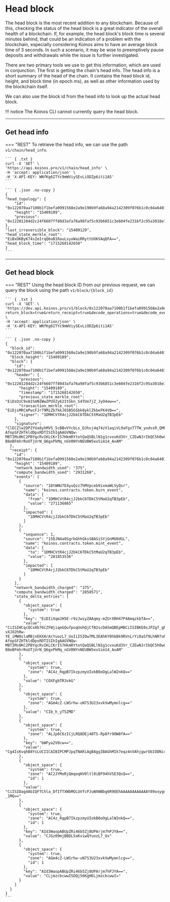# Head block
The head block is the most recent addition to any blockchain. Because of this, checking the status of the head block is a great indicator of the overall health of a blockchain. If, for example, the head block's block time is several minutes behind, that could be an indication of a problem with the blockchain, especially considering Koinos aims to have an average block time of 3 seconds. In such a scenario, it may be wise to preemptively pause deposits and withdrawals while the issue is further investigated.

There are two primary tools we use to get this information, which are used in conjunction. The first is getting the chain's head info. The head info is a short summary of the head of the chain. It contains the head block id, height, and block time (in epoch ms), as well as other information used by the blockchain itself.

We can also use the block id from the head info to look up the actual head block.

!!! notice
    The Koinos CLI cannot currently query the head block.

---
## Get head info

=== "REST"
    To retrieve the head info, we can use the path `v1/chain/head_info`.

    ``` { .txt }
    curl -X 'GET' \
    'https://api.koinos.pro/v1/chain/head_info' \
    -H 'accept: application/json' \
    -H 'X-API-KEY: WNfKg6ITYc9mWViySEvLiODZp6iti1A5'
    ```

    ``` { .json .no-copy }
    {
    "head_topology": {
        "id": "0x122070aa7100b1f1befa0991568e2a9e190b9fa68a94a2142309f076b1c0c04a6401",
        "height": "15409189",
        "previous": "0x12201284d2c24f6607ff80d3afa76a98faf5c93b6851c3e604fe2316f2c95a3018e7"
    },
    "last_irreversible_block": "15409129",
    "head_state_merkle_root": "EiBxOKByK74sZeIrqQ6oB1RauLsyxWaiRRyttUXKVAqQFA==",
    "head_block_time": "1715268142650"
    }
    ```

---
## Get head block

=== "REST"
    Using the head block ID from our previous request, we can query the block using the path `v1/block/{block_id}`

    ``` { .txt }
    curl -X 'GET' \
    'https://dev.api.koinos.pro/v1/block/0x122070aa7100b1f1befa0991568e2a9e190b9fa68a94a2142309f076b1c0c04a6401?return_block=true&return_receipt=true&decode_operations=true&decode_events=true' \
    -H 'accept: application/json' \
    -H 'X-API-KEY: WNfKg6ITYc9mWViySEvLiODZp6iti1A5'
    ```

    ``` { .json .no-copy }
    {
      "block_id": "0x122070aa7100b1f1befa0991568e2a9e190b9fa68a94a2142309f076b1c0c04a6401",
      "block_height": "15409189",
      "block": {
        "id": "0x122070aa7100b1f1befa0991568e2a9e190b9fa68a94a2142309f076b1c0c04a6401",
        "header": {
          "previous": "0x12201284d2c24f6607ff80d3afa76a98faf5c93b6851c3e604fe2316f2c95a3018e7",
          "height": "15409189",
          "timestamp": "1715268142650",
          "previous_state_merkle_root": "EiDsOzC9xAISmNIWwZPUVZy62ItGkn_S4TUe7jZ_JyO4ew==",
          "transaction_merkle_root": "EiDjsMRCmPwcFJr79MiZb7kkJ65B5GSbk0yklZkbeFK4VQ==",
          "signer": "1DMHCVtR4cjJ2bkC6TDkC5tMaU2qTB3pEb"
        },
        "signature": "ClECZlw2DPZYUa8yhMV5_5cBBvVYcbLs_DJhvj4q74zV1aqiVL9aFgxT7TW_yodssR_QMkDd9JSmPwj1FO2AHiW7_8B-AfopSFZHTkldDpxRDTISIhIgAAGVNQw-MBTIMs0KC2PBYqcRvIKLCKrIS7HkmRYtotQaQSBLlN1g1cvxuKd3Vr_CZEwNJrIbQC5h0wCj-B8eBFmhrRoUTjUrN_Q6gxPkMq_nGV0NYnNEUBW5exSim14_AxAM"
      },
      "receipt": {
        "id": "0x122070aa7100b1f1befa0991568e2a9e190b9fa68a94a2142309f076b1c0c04a6401",
        "height": "15409189",
        "network_bandwidth_used": "375",
        "compute_bandwidth_used": "2931268",
        "events": [
          {
            "source": "18tWNU7E4yuQzz7hMVpceb9ixmaWLVyQsr",
            "name": "koinos.contracts.token.burn_event",
            "data": {
              "from": "1DMHCVtR4cjJ2bkC6TDkC5tMaU2qTB3pEb",
              "value": "271136865"
            },
            "impacted": [
              "1DMHCVtR4cjJ2bkC6TDkC5tMaU2qTB3pEb"
            ]
          },
          {
            "sequence": 1,
            "source": "15DJN4a8SgrbGhhGksSBASiSYjGnMU8dGL",
            "name": "koinos.contracts.token.mint_event",
            "data": {
              "to": "1DMHCVtR4cjJ2bkC6TDkC5tMaU2qTB3pEb",
              "value": "281853536"
            },
            "impacted": [
              "1DMHCVtR4cjJ2bkC6TDkC5tMaU2qTB3pEb"
            ]
          }
        ],
        "network_bandwidth_charged": "375",
        "compute_bandwidth_charged": "2858571",
        "state_delta_entries": [
          {
            "object_space": {
              "system": true
            },
            "key": "EiDIiXqmJH5E-r9zJwsyZAAqmy-mZUrXRH47P4AmqzkbTA==",
            "value": "CiISIHCqcQCx8b76CZFWjiqeGQufpoqUohQjCfB2scDASmQBEpMBCiISIBKE0sJPZgf_gNOvp2qY-vXJO2hRw-YE_iMW8slaMBjnEKXArAcYuozL7_UxIiISIOw7ML3EAhKY0hbBk9RVnLrYi0aSf9LhNR7uNn8nI7h7KiISIOOwxEKY_BwUmvv0yJlvuSQnrkHkZJuTTKSVmRt4UrhVMhkAh3dZqikAFSllGLjpvlmPxQ8CuObuE8lgIroBClECZlw2DPZYUa8yhMV5_5cBBvVYcbLs_DJhvj4q74zV1aqiVL9aFgxT7TW_yodssR_QMkDd9JSmPwj1FO2AHiW7_8B-AfopSFZHTkldDpxRDTISIhIgAAGVNQw-MBTIMs0KC2PBYqcRvIKLCKrIS7HkmRYtotQaQSBLlN1g1cvxuKd3Vr_CZEwNJrIbQC5h0wCj-B8eBFmhrRoUTjUrN_Q6gxPkMq_nGV0NYnNEUBW5exSim14_AxAM"
          },
          {
            "object_space": {
              "system": true,
              "zone": "AC4z_RqpB7IkzpzmyUIokB0oOgLalW2nkQ=="
            },
            "value": "COXFgbTR3vkG"
          },
          {
            "object_space": {
              "system": true,
              "zone": "AGm4cZ-LWSrhw-uN7S3U23xvkVwMymnlcg=="
            },
            "value": "CIb_h_yT5ZMD"
          },
          {
            "object_space": {
              "system": true,
              "zone": "ALJp6C6zICjLRQ8DEj48TS-Rp8fr9OW8fA=="
            },
            "key": "bWFya2V0cw==",
            "value": "Cg4IsKvqhB8YsLUCIICAIBIPCMPJpqTNARiAgBAggIBAGhMIk7eqz4nVAhjgwrUbIODNi4kB"
          },
          {
            "object_space": {
              "system": true,
              "zone": "AC2JYMoRjQmqoqHV0ltl0iBF94hV5E3QsQ==",
              "id": 1
            },
            "value": "CiISIDag4AbIQFTChla_DfIfTXWbMOLUVfcPJuWXWBbg6R9OEhAAAAAAAAAAAAY89oxygdc4GLqMy-_1MQ=="
          },
          {
            "object_space": {
              "system": true,
              "zone": "AC4z_RqpB7IkzpzmyUIokB0oOgLalW2nkQ==",
              "id": 1
            },
            "key": "AId3WaopABUpZRi46b5Zj8UPArjm7hPJYA==",
            "value": "CJGz09mjBBDL5oKviwQYuozL7_Ux"
          },
          {
            "object_space": {
              "system": true,
              "zone": "AGm4cZ-LWSrhw-uN7S3U23xvkVwMymnlcg==",
              "id": 1
            },
            "key": "AId3WaopABUpZRi46b5Zj8UPArjm7hPJYA==",
            "value": "CLjmzcbcwwISDQj56KgHELjmzcbcwwI="
          }
        ]
      }
    }
    ```
